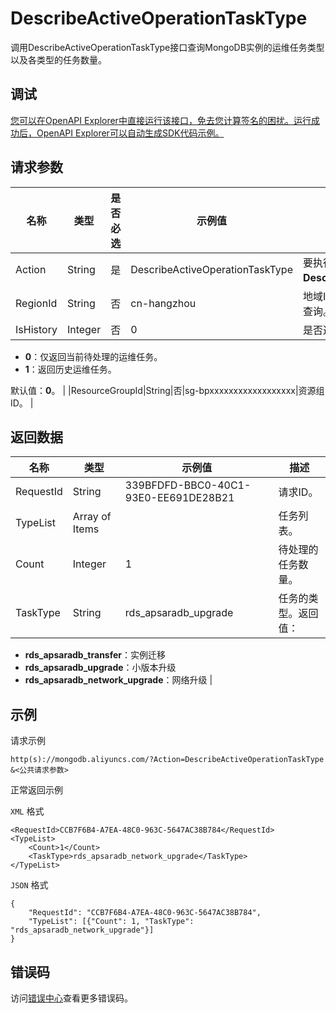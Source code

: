 # DescribeActiveOperationTaskType

调用DescribeActiveOperationTaskType接口查询MongoDB实例的运维任务类型以及各类型的任务数量。

## 调试

[您可以在OpenAPI Explorer中直接运行该接口，免去您计算签名的困扰。运行成功后，OpenAPI Explorer可以自动生成SDK代码示例。](https://api.aliyun.com/#product=Dds&api=DescribeActiveOperationTaskType&type=RPC&version=2015-12-01)

## 请求参数

|名称|类型|是否必选|示例值|描述|
|--|--|----|---|--|
|Action|String|是|DescribeActiveOperationTaskType|要执行的操作，取值：**DescribeActiveOperationTaskType**。 |
|RegionId|String|否|cn-hangzhou|地域ID，您可以调用[DescribeRegions](~~61933~~)查询。 |
|IsHistory|Integer|否|0|是否返回历史运维任务。取值：

 -   **0**：仅返回当前待处理的运维任务。
-   **1**：返回历史运维任务。

 默认值：**0**。 |
|ResourceGroupId|String|否|sg-bpxxxxxxxxxxxxxxxxxx|资源组ID。 |

## 返回数据

|名称|类型|示例值|描述|
|--|--|---|--|
|RequestId|String|339BFDFD-BBC0-40C1-93E0-EE691DE28B21|请求ID。 |
|TypeList|Array of Items| |任务列表。 |
|Count|Integer|1|待处理的任务数量。 |
|TaskType|String|rds\_apsaradb\_upgrade|任务的类型。返回值：

 -   **rds\_apsaradb\_transfer**：实例迁移
-   **rds\_apsaradb\_upgrade**：小版本升级
-   **rds\_apsaradb\_network\_upgrade**：网络升级 |

## 示例

请求示例

```
http(s)://mongodb.aliyuncs.com/?Action=DescribeActiveOperationTaskType
&<公共请求参数>
```

正常返回示例

`XML` 格式

```
<RequestId>CCB7F6B4-A7EA-48C0-963C-5647AC38B784</RequestId>
<TypeList>
    <Count>1</Count>
    <TaskType>rds_apsaradb_network_upgrade</TaskType>
</TypeList>
```

`JSON` 格式

```
{
    "RequestId": "CCB7F6B4-A7EA-48C0-963C-5647AC38B784",
    "TypeList": [{"Count": 1, "TaskType": "rds_apsaradb_network_upgrade"}]
}
```

## 错误码

访问[错误中心](https://error-center.alibabacloud.com/status/product/Dds)查看更多错误码。

